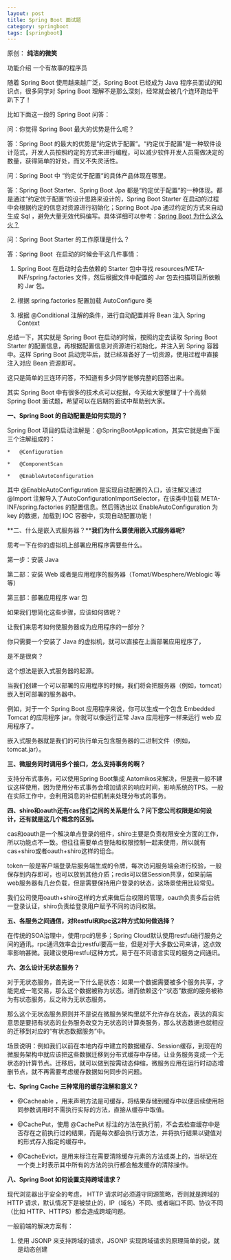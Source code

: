 ```yaml
---
layout: post
title: Spring Boot 面试题
category: springboot
tags: [springboot]
---
```




 原创： **纯洁的微笑** 



功能介绍 一个有故事的程序员

随着 Spring Boot 使用越来越广泛，Spring Boot 已经成为 Java 程序员面试的知识点，很多同学对 Spring Boot 理解不是那么深刻，经常就会被几个连环跑给干趴下了！

比如下面这一段的 Spring Boot 问答：

问：你觉得 Spring Boot 最大的优势是什么呢？

答：Spring Boot 的最大的优势是“约定优于配置“。“约定优于配置“是一种软件设计范式，开发人员按照约定的方式来进行编程，可以减少软件开发人员需做决定的数量，获得简单的好处，而又不失灵活性。

问：Spring Boot 中 “约定优于配置“的具体产品体现在哪里。

答：Spring Boot Starter、Spring Boot Jpa 都是“约定优于配置“的一种体现。都是通过“约定优于配置“的设计思路来设计的，Spring Boot Starter 在启动的过程中会根据约定的信息对资源进行初始化；Spring Boot Jpa 通过约定的方式来自动生成 Sql ，避免大量无效代码编写。具体详细可以参考：[Spring Boot 为什么这么火？](https://mp.weixin.qq.com/s?__biz=MzI4NDY5Mjc1Mg==&mid=2247488190&idx=1&sn=abfe8e95c863f188b0b284293062a99a&chksm=ebf6cac1dc8143d7628d79186b30280ce332acb5af83c9e69177d5b329440fda9bf9cec2e4ed&scene=21#wechat_redirect)

问：Spring Boot Starter 的工作原理是什么？

答：Spring Boot  在启动的时候会干这几件事情：

1.  Spring Boot 在启动时会去依赖的 Starter 包中寻找 resources/META-INF/spring.factories 文件，然后根据文件中配置的 Jar 包去扫描项目所依赖的 Jar 包。

2.  根据 spring.factories 配置加载 AutoConfigure 类

3.  根据 @Conditional 注解的条件，进行自动配置并将 Bean 注入 Spring Context

总结一下，其实就是 Spring Boot 在启动的时候，按照约定去读取 Spring Boot Starter 的配置信息，再根据配置信息对资源进行初始化，并注入到 Spring 容器中。这样 Spring Boot 启动完毕后，就已经准备好了一切资源，使用过程中直接注入对应 Bean 资源即可。

这只是简单的三连环问答，不知道有多少同学能够完整的回答出来。

其实 Spring Boot 中有很多的技术点可以挖掘，今天给大家整理了十个高频 Spring Boot 面试题，希望可以在后期的面试中帮助到大家。

**一、Spring Boot 的自动配置是如何实现的？**

Spring Boot 项目的启动注解是：@SpringBootApplication，其实它就是由下面三个注解组成的：

    *   @Configuration
    
    *   @ComponentScan
    
    *   @EnableAutoConfiguration

其中 @EnableAutoConfiguration 是实现自动配置的入口，该注解又通过 @Import 注解导入了AutoConfigurationImportSelector，在该类中加载 META-INF/spring.factories 的配置信息。然后筛选出以 EnableAutoConfiguration 为 key 的数据，加载到 IOC 容器中，实现自动配置功能！

**二、什么是嵌入式服务器？****我们为什么要使用嵌入式服务器呢?**

思考一下在你的虚拟机上部署应用程序需要些什么。

第一步：安装 Java

第二部：安装 Web 或者是应用程序的服务器（Tomat/Wbesphere/Weblogic 等等）

第三部：部署应用程序 war 包

如果我们想简化这些步骤，应该如何做呢？

让我们来思考如何使服务器成为应用程序的一部分？

你只需要一个安装了 Java 的虚拟机，就可以直接在上面部署应用程序了，

是不是很爽？

这个想法是嵌入式服务器的起源。

当我们创建一个可以部署的应用程序的时候，我们将会把服务器（例如，tomcat）嵌入到可部署的服务器中。

例如，对于一个 Spring Boot 应用程序来说，你可以生成一个包含 Embedded Tomcat 的应用程序 jar。你就可以像运行正常 Java 应用程序一样来运行 web 应用程序了。

嵌入式服务器就是我们的可执行单元包含服务器的二进制文件（例如，tomcat.jar）。

**三、微服务同时调用多个接口，怎么支持事务的啊？**

支持分布式事务，可以使用Spring Boot集成 Aatomikos来解决，但是我一般不建议这样使用，因为使用分布式事务会增加请求的响应时间，影响系统的TPS。一般在实际工作中，会利用消息的补偿机制来处理分布式的事务。

**四、shiro和oauth还有cas他们之间的关系是什么？问下您公司权限是如何设计，还有就是这几个概念的区别。**

cas和oauth是一个解决单点登录的组件，shiro主要是负责权限安全方面的工作，所以功能点不一致。但往往需要单点登陆和权限控制一起来使用，所以就有 cas+shiro或者oauth+shiro这样的组合。

token一般是客户端登录后服务端生成的令牌，每次访问服务端会进行校验，一般保存到内存即可，也可以放到其他介质；redis可以做Session共享，如果前端web服务器有几台负载，但是需要保持用户登录的状态，这场景使用比较常见。

我们公司使用oauth+shiro这样的方式来做后台权限的管理，oauth负责多后台统一登录认证，shiro负责给登录用户赋予不同的访问权限。

**五、各服务之间通信，对Restful和Rpc这2种方式如何做选择？**

在传统的SOA治理中，使用rpc的居多；Spring Cloud默认使用restful进行服务之间的通讯。rpc通讯效率会比restful要高一些，但是对于大多数公司来讲，这点效率影响甚微。我建议使用restful这种方式，易于在不同语言实现的服务之间通讯。

**六、怎么设计无状态服务？**

对于无状态服务，首先说一下什么是状态：如果一个数据需要被多个服务共享，才能完成一笔交易，那么这个数据被称为状态。进而依赖这个“状态”数据的服务被称为有状态服务，反之称为无状态服务。

那么这个无状态服务原则并不是说在微服务架构里就不允许存在状态，表达的真实意思是要把有状态的业务服务改变为无状态的计算类服务，那么状态数据也就相应的迁移到对应的“有状态数据服务”中。

场景说明：例如我们以前在本地内存中建立的数据缓存、Session缓存，到现在的微服务架构中就应该把这些数据迁移到分布式缓存中存储，让业务服务变成一个无状态的计算节点。迁移后，就可以做到按需动态伸缩，微服务应用在运行时动态增删节点，就不再需要考虑缓存数据如何同步的问题。

**七、Spring Cache 三种常用的缓存注解和意义？**

*   @Cacheable ，用来声明方法是可缓存，将结果存储到缓存中以便后续使用相同参数调用时不需执行实际的方法，直接从缓存中取值。

*   @CachePut，使用 @CachePut 标注的方法在执行前，不会去检查缓存中是否存在之前执行过的结果，而是每次都会执行该方法，并将执行结果以键值对的形式存入指定的缓存中。

*   @CacheEvict，是用来标注在需要清除缓存元素的方法或类上的，当标记在一个类上时表示其中所有的方法的执行都会触发缓存的清除操作。

**八、Spring Boot 如何设置支持跨域请求？**

现代浏览器出于安全的考虑， HTTP 请求时必须遵守同源策略，否则就是跨域的 HTTP 请求，默认情况下是被禁止的，IP（域名）不同、或者端口不同、协议不同（比如 HTTP、HTTPS）都会造成跨域问题。

一般前端的解决方案有：

1.  使用 JSONP 来支持跨域的请求，JSONP 实现跨域请求的原理简单的说，就是动态创建<script>标签，然后利用<script>的 SRC 不受同源策略约束来跨域获取数据。缺点是需要后端配合输出特定的返回信息。

2.  利用反应代理的机制来解决跨域的问题，前端请求的时候先将请求发送到同源地址的后端，通过后端请求转发来避免跨域的访问。

后来 HTML5 支持了 CORS 协议。CORS 是一个 W3C 标准，全称是”跨域资源共享”（Cross-origin resource sharing），允许浏览器向跨源服务器，发出 XMLHttpRequest 请求，从而克服了 AJAX 只能同源使用的限制。它通过服务器增加一个特殊的 Header[Access-Control-Allow-Origin]来告诉客户端跨域的限制，如果浏览器支持 CORS、并且判断 Origin 通过的话，就会允许 XMLHttpRequest 发起跨域请求。

前端使用了 CORS 协议，就需要后端设置支持非同源的请求，Spring Boot 设置支持非同源的请求有两种方式。

第一，配置 CorsFilter。

    @Configuration
    public class GlobalCorsConfig {
        @Bean
        public CorsFilter corsFilter() {
            CorsConfiguration config = new CorsConfiguration();
              config.addAllowedOrigin("*");
              config.setAllowCredentials(true);
              config.addAllowedMethod("*");
              config.addAllowedHeader("*");
              config.addExposedHeader("*");
    
            UrlBasedCorsConfigurationSource configSource = new UrlBasedCorsConfigurationSource();
            configSource.registerCorsConfiguration("/**", config);
    
            return new CorsFilter(configSource);
        }
    }

需要配置上述的一段代码。第二种方式稍微简单一些。

第二，在启动类上添加：

    public class Application extends WebMvcConfigurerAdapter {  
    
        @Override  
        public void addCorsMappings(CorsRegistry registry) {  
    
            registry.addMapping("/**")  
                    .allowCredentials(true)  
                    .allowedHeaders("*")  
                    .allowedOrigins("*")  
                    .allowedMethods("*");  
    
        }  
    }  

**九、JPA 和 Hibernate 有哪些区别？JPA 可以支持动态 SQL 吗？**

JPA本身是一种规范，它的本质是一种ORM规范（不是ORM框架，因为JPA并未提供ORM实现，只是制定了规范）因为JPA是一种规范，所以，只是提供了一些相关的接口，但是接口并不能直接使用，JPA底层需要某种JPA实现，Hibernate 是 JPA 的一个实现集。

JPA 是根据实体类的注解来创建对应的表和字段，如果需要动态创建表或者字段，需要动态构建对应的实体类，再重新调用Jpa刷新整个Entity。动态SQL，mybatis支持的最好，jpa也可以支持，但是没有Mybatis那么灵活。

**十、Spring 、Spring Boot 和 Spring Cloud 的关系?**

Spring 最初最核心的两大核心功能 Spring Ioc 和 Spring Aop 成就了 Spring，Spring 在这两大核心的功能上不断的发展，才有了 Spring 事务、Spring Mvc 等一系列伟大的产品，最终成就了 Spring 帝国，到了后期 Spring 几乎可以解决企业开发中的所有问题。

Spring Boot 是在强大的 Spring 帝国生态基础上面发展而来，发明 Spring Boot 不是为了取代 Spring ,是为了让人们更容易的使用 Spring 。

Spring Cloud 是一系列框架的有序集合。它利用 Spring Boot 的开发便利性巧妙地简化了分布式系统基础设施的开发，如服务发现注册、配置中心、消息总线、负载均衡、断路器、数据监控等，都可以用 Spring Boot 的开发风格做到一键启动和部署。

Spring Cloud 是为了解决微服务架构中服务治理而提供的一系列功能的开发框架，并且 Spring Cloud 是完全基于 Spring Boot 而开发，Spring Cloud 利用 Spring Boot 特性整合了开源行业中优秀的组件，整体对外提供了一套在微服务架构中服务治理的解决方案。

用一组不太合理的包含关系来表达它们之间的关系。

    Spring ioc/aop > Spring > Spring Boot > Spring Cloud

